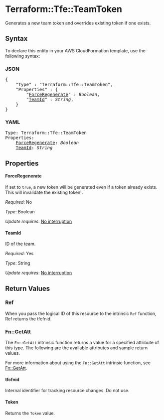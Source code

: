 # Terraform::Tfe::TeamToken

Generates a new team token and overrides existing token if one exists.

## Syntax

To declare this entity in your AWS CloudFormation template, use the following syntax:

### JSON

<pre>
{
    "Type" : "Terraform::Tfe::TeamToken",
    "Properties" : {
        "<a href="#forceregenerate" title="ForceRegenerate">ForceRegenerate</a>" : <i>Boolean</i>,
        "<a href="#teamid" title="TeamId">TeamId</a>" : <i>String</i>,
    }
}
</pre>

### YAML

<pre>
Type: Terraform::Tfe::TeamToken
Properties:
    <a href="#forceregenerate" title="ForceRegenerate">ForceRegenerate</a>: <i>Boolean</i>
    <a href="#teamid" title="TeamId">TeamId</a>: <i>String</i>
</pre>

## Properties

#### ForceRegenerate

If set to `true`, a new token will be
generated even if a token already exists. This will invalidate the existing
token!.

_Required_: No

_Type_: Boolean

_Update requires_: [No interruption](https://docs.aws.amazon.com/AWSCloudFormation/latest/UserGuide/using-cfn-updating-stacks-update-behaviors.html#update-no-interrupt)

#### TeamId

ID of the team.

_Required_: Yes

_Type_: String

_Update requires_: [No interruption](https://docs.aws.amazon.com/AWSCloudFormation/latest/UserGuide/using-cfn-updating-stacks-update-behaviors.html#update-no-interrupt)

## Return Values

### Ref

When you pass the logical ID of this resource to the intrinsic `Ref` function, Ref returns the tfcfnid.

### Fn::GetAtt

The `Fn::GetAtt` intrinsic function returns a value for a specified attribute of this type. The following are the available attributes and sample return values.

For more information about using the `Fn::GetAtt` intrinsic function, see [Fn::GetAtt](https://docs.aws.amazon.com/AWSCloudFormation/latest/UserGuide/intrinsic-function-reference-getatt.html).

#### tfcfnid

Internal identifier for tracking resource changes. Do not use.

#### Token

Returns the <code>Token</code> value.

